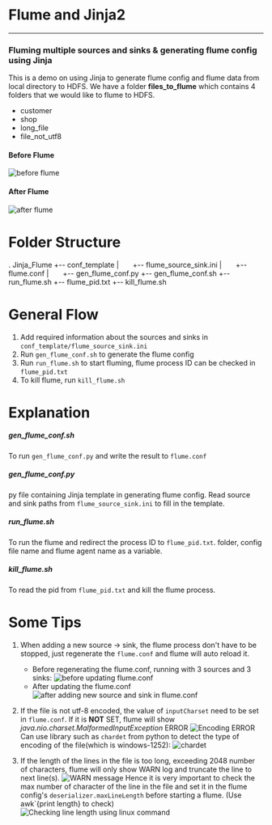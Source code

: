 # Flume and Jinja2
---
### Fluming multiple sources and sinks & generating flume config using Jinja 

This is a demo on using Jinja to generate flume config and flume data from local directory to HDFS.
We have a folder **files_to_flume** which contains 4 folders that we would like to flume to HDFS. 
- customer
- shop
- long_file
- file_not_utf8

#### Before Flume
   ![before flume](https://github.com/neurotichl/Big-Data-ETL/blob/master/Jinja_Flume/fluming_pic/before_flume.png)

#### After Flume
   ![after flume](https://github.com/neurotichl/Big-Data-ETL/blob/master/Jinja_Flume/fluming_pic/after_flume.PNG)

# Folder Structure

.
Jinja_Flume
+-- conf_template
|&nbsp;&nbsp;&nbsp;&nbsp;&nbsp;&nbsp;&nbsp;+-- flume_source_sink.ini
|&nbsp;&nbsp;&nbsp;&nbsp;&nbsp;&nbsp;&nbsp;+-- flume.conf
|&nbsp;&nbsp;&nbsp;&nbsp;&nbsp;&nbsp;&nbsp;+-- gen_flume_conf.py
+-- gen_flume_conf.sh
+-- run_flume.sh
+-- flume_pid.txt
+-- kill_flume.sh

# General Flow

1. Add required information about the sources and sinks in `conf_template/flume_source_sink.ini`
2. Run `gen_flume_conf.sh` to generate the flume config 
3. Run `run_flume.sh` to start fluming, flume process ID can be checked in `flume_pid.txt`
4. To kill flume, run `kill_flume.sh`

# Explanation


##### *gen_flume_conf.sh*
To run `gen_flume_conf.py` and write the result to `flume.conf`

##### *gen_flume_conf.py* 
py file containing Jinja template in generating flume config. Read source and sink paths from `flume_source_sink.ini` to fill in the template.

##### *run_flume.sh*
To run the flume and redirect the process ID to `flume_pid.txt`. folder, config file name and flume agent name as a variable.

##### *kill_flume.sh*
To read the pid from `flume_pid.txt` and kill the flume process.


# Some Tips 

1. When adding a new source -> sink, the flume process don't have to be stopped, just regenerate the `flume.conf` and flume will auto reload it.

   - Before regenerating the flume.conf, running with 3 sources and 3 sinks:
   ![before updating flume.conf](https://github.com/neurotichl/Big-Data-ETL/blob/master/Jinja_Flume/fluming_pic/run_flume_1.PNG)
   - After updating the flume.conf
   ![after adding new source and sink in flume.conf](https://github.com/neurotichl/Big-Data-ETL/blob/master/Jinja_Flume/fluming_pic/reload_flume.PNG)

2. If the file is not utf-8 encoded, the value of `inputCharset` need to be set in `flume.conf`. 
   If it is **NOT** SET, flume will show *java.nio.charset.MalformedInputException* ERROR
   ![Encoding ERROR](https://github.com/neurotichl/Big-Data-ETL/blob/master/Jinja_Flume/fluming_pic/encoding_error.PNG)
   Can use library such as `chardet` from python to detect the type of encoding of the file(which is windows-1252):
   ![chardet](https://github.com/neurotichl/Big-Data-ETL/blob/master/Jinja_Flume/fluming_pic/chardet.PNG)

3. If the length of the lines in the file is too long, exceeding 2048 number of characters, flume will only show WARN log and truncate the line to next line(s). 
   ![WARN message](https://github.com/neurotichl/Big-Data-ETL/blob/master/Jinja_Flume/fluming_pic/line_too_long.PNG)
  Hence it is very important to check the max number of character of the line in the file and set it in the flume config's `deserializer.maxLineLength`  before starting a flume.  (Use awk`{print length} to check)
    ![Checking line length using linux command](https://github.com/neurotichl/Big-Data-ETL/blob/master/Jinja_Flume/fluming_pic/max_length_line.PNG)


